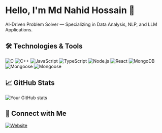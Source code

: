 # Hello, I'm Md Nahid Hossain 👋

AI-Driven Problem Solver — Specializing in Data Analysis, NLP, and LLM Applications.

## 🛠️ Technologies & Tools

![C](https://img.shields.io/badge/-C-A8B9CC?style=flat&logo=c&logoColor=white)
![C++](https://img.shields.io/badge/-C++-00599C?style=flat&logo=c%2B%2B&logoColor=white)
![JavaScript](https://img.shields.io/badge/-JavaScript-F7DF1E?style=flat&logo=javascript&logoColor=black)
![TypeScript](https://img.shields.io/badge/-Python-3776AB?style=flat&logo=python&logoColor=white)
![Node.js](https://img.shields.io/badge/-Data%20Analysis-800080?style=flat&logo=openai&logoColor=white)
![React](https://img.shields.io/badge/-Machine%20Learning-0277BD?style=flat&logo=tensorflow&logoColor=white)
![MongoDB](https://img.shields.io/badge/-Deep%20Learning-FF6F00?style=flat&logo=pytorch&logoColor=white)
![Mongoose](https://img.shields.io/badge/-Computer%20Vision-009688?style=flat&logo=opencv&logoColor=white)
![Mongoose](https://img.shields.io/badge/-NLP-FF4081?style=flat&logo=spacy&logoColor=white)

## 📈 GitHub Stats

![Your GitHub stats](https://github-readme-stats.vercel.app/api?username=nahid-10&show_icons=true&theme=radical)

## 🔗 Connect with Me 
[![Website](https://img.shields.io/badge/-Facebook-1877F2?style=flat&logo=facebook&logoColor=white)](https://www.facebook.com/md.nahid.hossain.564923)
